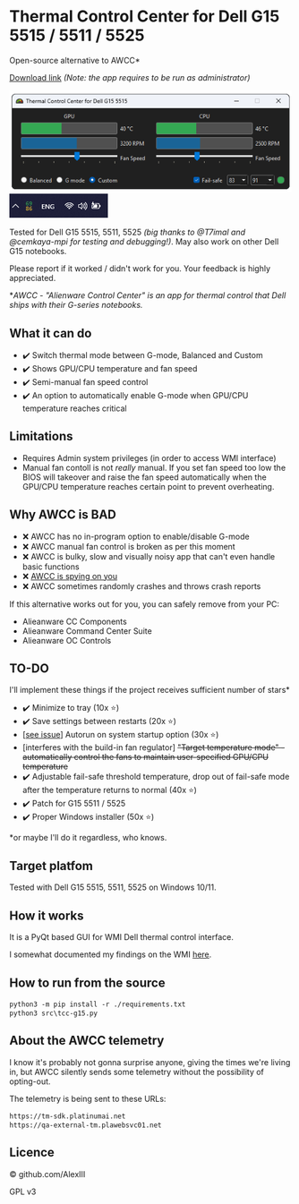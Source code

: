 # Thermal Control Center for Dell G15 5515 / 5511 / 5525

Open-source alternative to AWCC*

[Download link](https://github.com/AlexIII/tcc-g15/releases) *(Note: the app requires to be run as administrator)*

<img src="./screen-1.png" />

<img src="./screen-2.png" />

Tested for Dell G15 5515, 5511, 5525 _(big thanks to @T7imal and @cemkaya-mpi for testing and debugging!)_. May also work on other Dell G15 notebooks.

Please report if it worked / didn't work for you. Your feedback is highly appreciated.

**AWCC - "Alienware Control Center" is an app for thermal control that Dell ships with their G-series notebooks.*

## What it can do

- ✔️ Switch thermal mode between G-mode, Balanced and Custom
- ✔️ Shows GPU/CPU temperature and fan speed
- ✔️ Semi-manual fan speed control
- ✔️ An option to automatically enable G-mode when GPU/CPU temperature reaches critical

## Limitations

- Requires Admin system privileges (in order to access WMI interface) 
- Manual fan contoll is not *really* manual. If you set fan speed too low the BIOS will takeover and raise the fan speed automatically when the GPU/CPU temperature reaches certain point to prevent overheating. 

## Why AWCC is BAD

- ❌ AWCC has no in-program option to enable/disable G-mode
- ❌ AWCC manual fan control is broken as per this moment
- ❌ AWCC is bulky, slow and visually noisy app that can't even handle basic functions
- ❌ [AWCC is spying on you](#about-the-awcc-telemetry)
- ❌ AWCC sometimes randomly crashes and throws crash reports

If this alternative works out for you, you can safely remove from your PC:

- Alieanware CC Components
- Alieanware Command Center Suite
- Alieanware OC Controls

## TO-DO

I'll implement these things if the project receives sufficient number of stars*

- ✔️ Minimize to tray (10x ⭐)
- ✔️ Save settings between restarts (20x ⭐)
- [[see issue](https://github.com/AlexIII/tcc-g15/issues/7)] Autorun on system startup option (30x ⭐)
- [interferes with the build-in fan regulator] ~~"Target temperature mode" - automatically control the fans to maintain user-specified GPU/CPU temperature~~
- ✔️ Adjustable fail-safe threshold temperature, drop out of fail-safe mode after the temperature returns to normal (40x ⭐)
- ✔️ Patch for G15 5511 / 5525
- ✔️ Proper Windows installer (50x ⭐)

*or maybe I'll do it regardless, who knows.

## Target platfom

Tested with Dell G15 5515, 5511, 5525 on Windows 10/11.

## How it works

It is a PyQt based GUI for WMI Dell thermal control interface.

I somewhat documented my findings on the WMI [here](WMI-AWCC-doc.md).

## How to run from the source

```
python3 -m pip install -r ./requirements.txt
python3 src\tcc-g15.py
```

## About the AWCC telemetry

I know it's probably not gonna surprise anyone, giving the times we're living in, 
but AWCC silently sends some telemetry without the possibility of opting-out.

The telemetry is being sent to these URLs:

```
https://tm-sdk.platinumai.net
https://qa-external-tm.plawebsvc01.net
```

## Licence

© github.com/AlexIII

GPL v3
